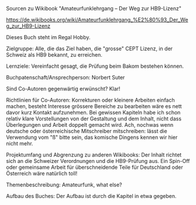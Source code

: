Sourcen zu Wikibook "Amateurfunklehrgang – Der Weg zur HB9-Lizenz"

https://de.wikibooks.org/wiki/Amateurfunklehrgang_%E2%80%93_Der_Weg_zur_HB9-Lizenz

Dieses Buch steht im Regal Hobby.

Zielgruppe: Alle, die das Ziel haben, die "grosse" CEPT Lizenz, in der Schweiz als HB9 bekannt, zu erreichen.

Lernziele: Vereinfacht gesagt, die Prüfung beim Bakom bestehen können.

Buchpatenschaft/Ansprechperson: Norbert Suter

Sind Co-Autoren gegenwärtig erwünscht? Klar!

Richtlinien für Co-Autoren: Korrekturen oder kleinere Arbeiten einfach machen, besteht Interesse grössere Bereiche zu bearbeiten wäre es nett davor kurz Kontakt aufzunehmen. Bei gewissen Kapiteln habe ich schon relativ klare Vorstellungen von der Gestaltung und dem Inhalt, nicht dass Überlegungen und Arbeit doppelt gemacht wird. Ach, nochwas wenn deutsche oder österreichische Mitschreiber mitschreiben: lässt die Verwendung vom "ß" bitte sein, das komische Dingens kennen wir hier nicht mehr.

Projektumfang und Abgrenzung zu anderen Wikibooks: Der Inhalt richtet sich an die Schweizer Verordnungen und die HB9-Prüfung aus. Ein Spin-Off oder gemeinsame Arbeit für überschneidende Teile für Deutschland oder Österreich wäre natürlich toll!

Themenbeschreibung: Amateurfunk, what else?

Aufbau des Buches: Der Aufbau ist durch die Kapitel in etwa gegeben.
